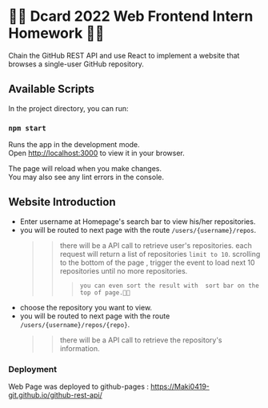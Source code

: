# 🌟🌟 Dcard 2022 Web Frontend Intern Homework 🌟🌟

Chain the GitHub REST API and use React to implement a website that browses a single-user GitHub repository.


## Available Scripts

In the project directory, you can run:

### `npm start`

Runs the app in the development mode.\
Open [http://localhost:3000](http://localhost:3000) to view it in your browser.

The page will reload when you make changes.\
You may also see any lint errors in the console.

## Website Introduction

* Enter username at Homepage's search bar to view his/her repositories.
* you will be routed to  next page with the route  `/users/{username}/repos`.
  >> there will be a API call to retrieve user's repositories.
  >> each request will return a list of repositories `limit to 10`.
  >> scrolling to the bottom of the page , trigger the event to load next 10 repositories until no more repositories.
  >>>`you can even sort the result with  sort bar on the top of page.🙌🙌`
* choose the repository you want to view.
* you will be routed to  next page with the route  `/users/{username}/repos/{repo}`.
  >> there will be a API call to retrieve the repository's information.


### Deployment

Web Page was deployed to github-pages : https://Maki0419-git.github.io/github-rest-api/ 

